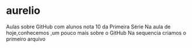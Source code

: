 # aurelio
Aulas sobre GitHub com alunos nota 10 da Primeira Série
Na aula de hoje,conhecemos ,um pouco mais sobre o GitHub
Na sequencia criamos o primeiro arquivo 
